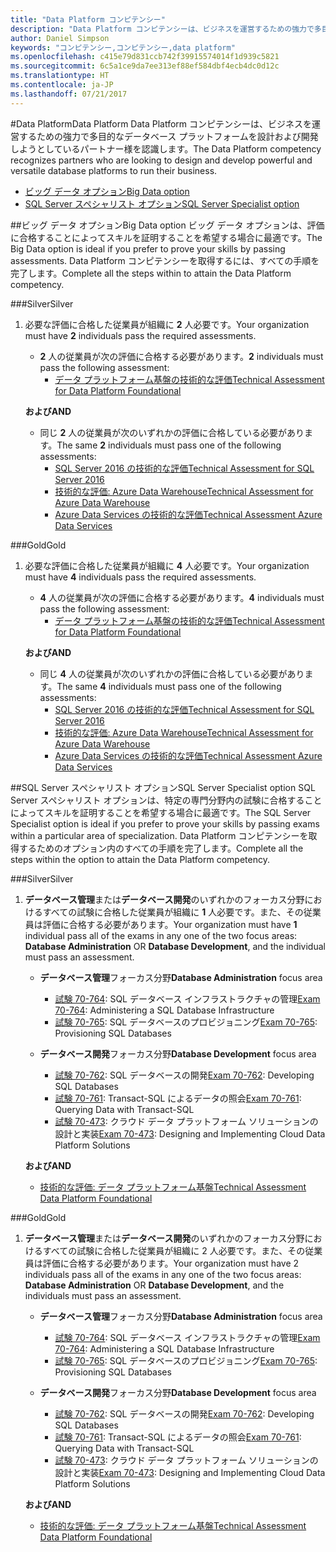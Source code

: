 ```yaml
---
title: "Data Platform コンピテンシー"
description: "Data Platform コンピテンシーは、ビジネスを運営するための強力で多目的なデータベース プラットフォームを設計および開発しようとしているパートナー様を認識します。"
author: Daniel Simpson
keywords: "コンピテンシー,コンピテンシー,data platform"
ms.openlocfilehash: c415e79d831ccb742f39915574014f1d939c5821
ms.sourcegitcommit: 6c5a1ce9da7ee313ef88ef584dbf4ecb4dc0d12c
ms.translationtype: HT
ms.contentlocale: ja-JP
ms.lasthandoff: 07/21/2017
---
```

#<a name="data-platform"></a><span data-ttu-id="a025c-104">Data Platform</span><span class="sxs-lookup"><span data-stu-id="a025c-104">Data Platform</span></span>
<span data-ttu-id="a025c-105">Data Platform コンピテンシーは、ビジネスを運営するための強力で多目的なデータベース プラットフォームを設計および開発しようとしているパートナー様を認識します。</span><span class="sxs-lookup"><span data-stu-id="a025c-105">The Data Platform competency recognizes partners who are looking to design and develop powerful and versatile database platforms to run their business.</span></span>

- [<span data-ttu-id="a025c-106">ビッグ データ オプション</span><span class="sxs-lookup"><span data-stu-id="a025c-106">Big Data option</span></span>](#big-data-option) 
- [<span data-ttu-id="a025c-107">SQL Server スペシャリスト オプション</span><span class="sxs-lookup"><span data-stu-id="a025c-107">SQL Server Specialist option</span></span>](#sql-server-specialist-option)

##<a name="big-data-option"></a><span data-ttu-id="a025c-108">ビッグ データ オプション</span><span class="sxs-lookup"><span data-stu-id="a025c-108">Big Data option</span></span>
<span data-ttu-id="a025c-109">ビッグ データ オプションは、評価に合格することによってスキルを証明することを希望する場合に最適です。</span><span class="sxs-lookup"><span data-stu-id="a025c-109">The Big Data option is ideal if you prefer to prove your skills by passing assessments.</span></span> <span data-ttu-id="a025c-110">Data Platform コンピテンシーを取得するには、すべての手順を完了します。</span><span class="sxs-lookup"><span data-stu-id="a025c-110">Complete all the steps within to attain the Data Platform competency.</span></span>

###<a name="silver"></a><span data-ttu-id="a025c-111">Silver</span><span class="sxs-lookup"><span data-stu-id="a025c-111">Silver</span></span>
1. <span data-ttu-id="a025c-112">必要な評価に合格した従業員が組織に **2** 人必要です。</span><span class="sxs-lookup"><span data-stu-id="a025c-112">Your organization must have **2** individuals pass the required assessments.</span></span>

    - <span data-ttu-id="a025c-113">**2** 人の従業員が次の評価に合格する必要があります。</span><span class="sxs-lookup"><span data-stu-id="a025c-113">**2** individuals must pass the following assessment:</span></span>
        - [<span data-ttu-id="a025c-114">データ プラットフォーム基盤の技術的な評価</span><span class="sxs-lookup"><span data-stu-id="a025c-114">Technical Assessment for Data Platform Foundational</span></span>](https://partneruniversity.microsoft.com/?whr=uri:MicrosoftAccount&courseId=14354&scoId=nNGssUygB_8504778676)

    **<span data-ttu-id="a025c-115">および</span><span class="sxs-lookup"><span data-stu-id="a025c-115">AND</span></span>**

    - <span data-ttu-id="a025c-116">同じ **2** 人の従業員が次のいずれかの評価に合格している必要があります。</span><span class="sxs-lookup"><span data-stu-id="a025c-116">The same **2** individuals must pass one of the following assessments:</span></span>
        - [<span data-ttu-id="a025c-117">SQL Server 2016 の技術的な評価</span><span class="sxs-lookup"><span data-stu-id="a025c-117">Technical Assessment for SQL Server 2016</span></span>](https://partneruniversity.microsoft.com/?whr=uri:MicrosoftAccount&courseId=14355&scoId=nzHk0hygB_7404778676)
        - [<span data-ttu-id="a025c-118">技術的な評価: Azure Data Warehouse</span><span class="sxs-lookup"><span data-stu-id="a025c-118">Technical Assessment for Azure Data Warehouse</span></span>](https://partneruniversity.microsoft.com/?whr=uri:MicrosoftAccount&courseId=17491&scoId=1yUZ01TnD_1606265419)
        - [<span data-ttu-id="a025c-119">Azure Data Services の技術的な評価</span><span class="sxs-lookup"><span data-stu-id="a025c-119">Technical Assessment Azure Data Services</span></span>](https://partneruniversity.microsoft.com/?whr=uri:MicrosoftAccount&courseId=17490&scoId=2h3AfWTnD_4706265419)

###<a name="gold"></a><span data-ttu-id="a025c-120">Gold</span><span class="sxs-lookup"><span data-stu-id="a025c-120">Gold</span></span>
1. <span data-ttu-id="a025c-121">必要な評価に合格した従業員が組織に **4** 人必要です。</span><span class="sxs-lookup"><span data-stu-id="a025c-121">Your organization must have **4** individuals pass the required assessments.</span></span>

    - <span data-ttu-id="a025c-122">**4** 人の従業員が次の評価に合格する必要があります。</span><span class="sxs-lookup"><span data-stu-id="a025c-122">**4** individuals must pass the following assessment:</span></span>
        - [<span data-ttu-id="a025c-123">データ プラットフォーム基盤の技術的な評価</span><span class="sxs-lookup"><span data-stu-id="a025c-123">Technical Assessment for Data Platform Foundational</span></span>](https://partneruniversity.microsoft.com/?whr=uri:MicrosoftAccount&courseId=14354&scoId=nNGssUygB_8504778676)

    **<span data-ttu-id="a025c-124">および</span><span class="sxs-lookup"><span data-stu-id="a025c-124">AND</span></span>**

    - <span data-ttu-id="a025c-125">同じ **4** 人の従業員が次のいずれかの評価に合格している必要があります。</span><span class="sxs-lookup"><span data-stu-id="a025c-125">The same **4** individuals must pass one of the following assessments:</span></span>
        - [<span data-ttu-id="a025c-126">SQL Server 2016 の技術的な評価</span><span class="sxs-lookup"><span data-stu-id="a025c-126">Technical Assessment for SQL Server 2016</span></span>](https://partneruniversity.microsoft.com/?whr=uri:MicrosoftAccount&courseId=14355&scoId=nzHk0hygB_7404778676)
        - [<span data-ttu-id="a025c-127">技術的な評価: Azure Data Warehouse</span><span class="sxs-lookup"><span data-stu-id="a025c-127">Technical Assessment for Azure Data Warehouse</span></span>](https://partneruniversity.microsoft.com/?whr=uri:MicrosoftAccount&courseId=17491&scoId=1yUZ01TnD_1606265419)
        - [<span data-ttu-id="a025c-128">Azure Data Services の技術的な評価</span><span class="sxs-lookup"><span data-stu-id="a025c-128">Technical Assessment Azure Data Services</span></span>](https://partneruniversity.microsoft.com/?whr=uri:MicrosoftAccount&courseId=17490&scoId=2h3AfWTnD_4706265419)

##<a name="sql-server-specialist-option"></a><span data-ttu-id="a025c-129">SQL Server スペシャリスト オプション</span><span class="sxs-lookup"><span data-stu-id="a025c-129">SQL Server Specialist option</span></span>
<span data-ttu-id="a025c-130">SQL Server スペシャリスト オプションは、特定の専門分野内の試験に合格することによってスキルを証明することを希望する場合に最適です。</span><span class="sxs-lookup"><span data-stu-id="a025c-130">The SQL Server Specialist option is ideal if you prefer to prove your skills by passing exams within a particular area of specialization.</span></span> <span data-ttu-id="a025c-131">Data Platform コンピテンシーを取得するためのオプション内のすべての手順を完了します。</span><span class="sxs-lookup"><span data-stu-id="a025c-131">Complete all the steps within the option to attain the Data Platform competency.</span></span>

###<a name="silver"></a><span data-ttu-id="a025c-132">Silver</span><span class="sxs-lookup"><span data-stu-id="a025c-132">Silver</span></span>
1. <span data-ttu-id="a025c-133">**データベース管理**または**データベース開発**のいずれかのフォーカス分野におけるすべての試験に合格した従業員が組織に **1** 人必要です。また、その従業員は評価に合格する必要があります。</span><span class="sxs-lookup"><span data-stu-id="a025c-133">Your organization must have **1** individual pass all of the exams in any one of the two focus areas: **Database Administration** OR **Database Development**, and the individual must pass an assessment.</span></span>

    - <span data-ttu-id="a025c-134">**データベース管理**フォーカス分野</span><span class="sxs-lookup"><span data-stu-id="a025c-134">**Database Administration** focus area</span></span>
        - <span data-ttu-id="a025c-135">[試験 70-764](https://www.microsoft.com/en-us/learning/exam-70-764.aspx): SQL データベース インフラストラクチャの管理</span><span class="sxs-lookup"><span data-stu-id="a025c-135">[Exam 70-764](https://www.microsoft.com/en-us/learning/exam-70-764.aspx): Administering a SQL Database Infrastructure</span></span> 
        - <span data-ttu-id="a025c-136">[試験 70-765](https://www.microsoft.com/en-us/learning/exam-70-765.aspx): SQL データベースのプロビジョニング</span><span class="sxs-lookup"><span data-stu-id="a025c-136">[Exam 70-765](https://www.microsoft.com/en-us/learning/exam-70-765.aspx): Provisioning SQL Databases</span></span>

    - <span data-ttu-id="a025c-137">**データベース開発**フォーカス分野</span><span class="sxs-lookup"><span data-stu-id="a025c-137">**Database Development** focus area</span></span>
        - <span data-ttu-id="a025c-138">[試験 70-762](https://www.microsoft.com/en-us/learning/exam-70-762.aspx): SQL データベースの開発</span><span class="sxs-lookup"><span data-stu-id="a025c-138">[Exam 70-762](https://www.microsoft.com/en-us/learning/exam-70-762.aspx): Developing SQL Databases</span></span>
        - <span data-ttu-id="a025c-139">[試験 70-761](https://www.microsoft.com/en-us/learning/exam-70-761.aspx): Transact-SQL によるデータの照会</span><span class="sxs-lookup"><span data-stu-id="a025c-139">[Exam 70-761](https://www.microsoft.com/en-us/learning/exam-70-761.aspx): Querying Data with Transact-SQL</span></span>
        - <span data-ttu-id="a025c-140">[試験 70-473](https://www.microsoft.com/en-us/learning/exam-70-473.aspx): クラウド データ プラットフォーム ソリューションの設計と実装</span><span class="sxs-lookup"><span data-stu-id="a025c-140">[Exam 70-473](https://www.microsoft.com/en-us/learning/exam-70-473.aspx): Designing and Implementing Cloud Data Platform Solutions</span></span>

    **<span data-ttu-id="a025c-141">および</span><span class="sxs-lookup"><span data-stu-id="a025c-141">AND</span></span>**

    - [<span data-ttu-id="a025c-142">技術的な評価: データ プラットフォーム基盤</span><span class="sxs-lookup"><span data-stu-id="a025c-142">Technical Assessment Data Platform Foundational</span></span>](https://partneruniversity.microsoft.com/?whr=uri:MicrosoftAccount&courseId=14354&scoId=nNGssUygB_8504778676)

###<a name="gold"></a><span data-ttu-id="a025c-143">Gold</span><span class="sxs-lookup"><span data-stu-id="a025c-143">Gold</span></span>
1. <span data-ttu-id="a025c-144">**データベース管理**または**データベース開発**のいずれかのフォーカス分野におけるすべての試験に合格した従業員が組織に 2 人必要です。また、その従業員は評価に合格する必要があります。</span><span class="sxs-lookup"><span data-stu-id="a025c-144">Your organization must have 2 individuals pass all of the exams in any one of the two focus areas: **Database Administration** OR **Database Development**, and the individuals must pass an assessment.</span></span>

    - <span data-ttu-id="a025c-145">**データベース管理**フォーカス分野</span><span class="sxs-lookup"><span data-stu-id="a025c-145">**Database Administration** focus area</span></span>
        - <span data-ttu-id="a025c-146">[試験 70-764](https://www.microsoft.com/en-us/learning/exam-70-764.aspx): SQL データベース インフラストラクチャの管理</span><span class="sxs-lookup"><span data-stu-id="a025c-146">[Exam 70-764](https://www.microsoft.com/en-us/learning/exam-70-764.aspx): Administering a SQL Database Infrastructure</span></span> 
        - <span data-ttu-id="a025c-147">[試験 70-765](https://www.microsoft.com/en-us/learning/exam-70-765.aspx): SQL データベースのプロビジョニング</span><span class="sxs-lookup"><span data-stu-id="a025c-147">[Exam 70-765](https://www.microsoft.com/en-us/learning/exam-70-765.aspx): Provisioning SQL Databases</span></span>

    - <span data-ttu-id="a025c-148">**データベース開発**フォーカス分野</span><span class="sxs-lookup"><span data-stu-id="a025c-148">**Database Development** focus area</span></span>
        - <span data-ttu-id="a025c-149">[試験 70-762](https://www.microsoft.com/en-us/learning/exam-70-762.aspx): SQL データベースの開発</span><span class="sxs-lookup"><span data-stu-id="a025c-149">[Exam 70-762](https://www.microsoft.com/en-us/learning/exam-70-762.aspx): Developing SQL Databases</span></span>
        - <span data-ttu-id="a025c-150">[試験 70-761](https://www.microsoft.com/en-us/learning/exam-70-761.aspx): Transact-SQL によるデータの照会</span><span class="sxs-lookup"><span data-stu-id="a025c-150">[Exam 70-761](https://www.microsoft.com/en-us/learning/exam-70-761.aspx): Querying Data with Transact-SQL</span></span>
        - <span data-ttu-id="a025c-151">[試験 70-473](https://www.microsoft.com/en-us/learning/exam-70-473.aspx): クラウド データ プラットフォーム ソリューションの設計と実装</span><span class="sxs-lookup"><span data-stu-id="a025c-151">[Exam 70-473](https://www.microsoft.com/en-us/learning/exam-70-473.aspx): Designing and Implementing Cloud Data Platform Solutions</span></span>

    **<span data-ttu-id="a025c-152">および</span><span class="sxs-lookup"><span data-stu-id="a025c-152">AND</span></span>**

    - [<span data-ttu-id="a025c-153">技術的な評価: データ プラットフォーム基盤</span><span class="sxs-lookup"><span data-stu-id="a025c-153">Technical Assessment Data Platform Foundational</span></span>](https://partneruniversity.microsoft.com/?whr=uri:MicrosoftAccount&courseId=14354&scoId=nNGssUygB_8504778676)



